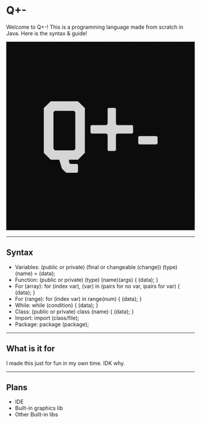 # Q+-

Welcome to Q+-! This is a programming language made from scratch in Java. Here is the syntax & guide!

<img src="./qpmlogo.png">

---

## Syntax

- Variables: (public or private) (final or changeable (change)) (type) (name) = (data);
- Function: (public or private) (type) (name)(args) { (data); }
- For (array): for (index var), (var) in (pairs for no var, ipairs for var) { (data); }
- For (range): for (index var) in range(num) { (data); }
- While: while (condition) { (data); }
- Class: (public or private) class (name) { (data); }
- Import: import (class/file);
- Package: package (package);

---

## What is it for

I made this just for fun in my own time. IDK why.

---

## Plans

- IDE
- Built-in graphics lib
- Other Built-in libs